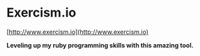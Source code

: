 # Exercism.io

[http://www.exercism.io](http://www.exercism.io)

**Leveling up my ruby programming skills with this amazing tool.**
